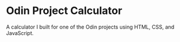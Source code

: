 # Odin Project Calculator

A calculator I built for one of the Odin projects using HTML, CSS, and JavaScript.
